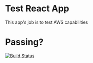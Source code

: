 # Test React App
This app's job is to test AWS capabilities

# Passing?
[![Build Status](https://travis-ci.com/Helithumper/s3-react-test-app.svg?branch=master)](https://travis-ci.com/Helithumper/s3-react-test-app)
